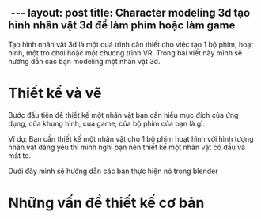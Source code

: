  ---
layout: post
title: Character modeling 3d tạo hình nhân vật 3d để làm phim hoặc làm game
---

Tạo hình nhân vật 3d là một quá trình cần thiết cho việc tạo 1 bộ phim, hoạt hình, một trò chơi hoặc một chương trình VR. Trong bài viết này mình sẽ hướng dẫn các bạn modeling một nhân vật 3d.

# Thiết kế và vẽ 

Bước đầu tiên để thiết kế một nhân vật bạn cần hiểu mục đích của ứng dụng, của khung hình, của game, của bộ phim của bạn là gì.

Ví dụ: Bạn cần thiết kế một nhân vật cho 1 bộ phim hoạt hình với hình tượng nhân vật đáng yêu thì mình nghĩ bạn nên thiết kế một nhân vật có đầu và mắt to.

Dưới đây mình sẽ hướng dẫn các bạn thực hiện nó trong blender

# Những vấn đề thiết kế cơ bản 